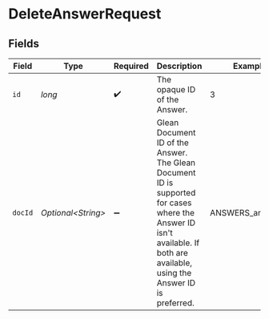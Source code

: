 # DeleteAnswerRequest


## Fields

| Field                                                                                                                                                                       | Type                                                                                                                                                                        | Required                                                                                                                                                                    | Description                                                                                                                                                                 | Example                                                                                                                                                                     |
| --------------------------------------------------------------------------------------------------------------------------------------------------------------------------- | --------------------------------------------------------------------------------------------------------------------------------------------------------------------------- | --------------------------------------------------------------------------------------------------------------------------------------------------------------------------- | --------------------------------------------------------------------------------------------------------------------------------------------------------------------------- | --------------------------------------------------------------------------------------------------------------------------------------------------------------------------- |
| `id`                                                                                                                                                                        | *long*                                                                                                                                                                      | :heavy_check_mark:                                                                                                                                                          | The opaque ID of the Answer.                                                                                                                                                | 3                                                                                                                                                                           |
| `docId`                                                                                                                                                                     | *Optional\<String>*                                                                                                                                                         | :heavy_minus_sign:                                                                                                                                                          | Glean Document ID of the Answer. The Glean Document ID is supported for cases where the Answer ID isn't available. If both are available, using the Answer ID is preferred. | ANSWERS_answer_3                                                                                                                                                            |